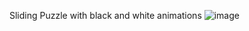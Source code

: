 Sliding Puzzle with black and white animations ![image](https://github.com/aymendouibi/Sliding-Puzzle/assets/55748356/d237b6e0-bdfc-4c98-bdc5-26138309d108)
